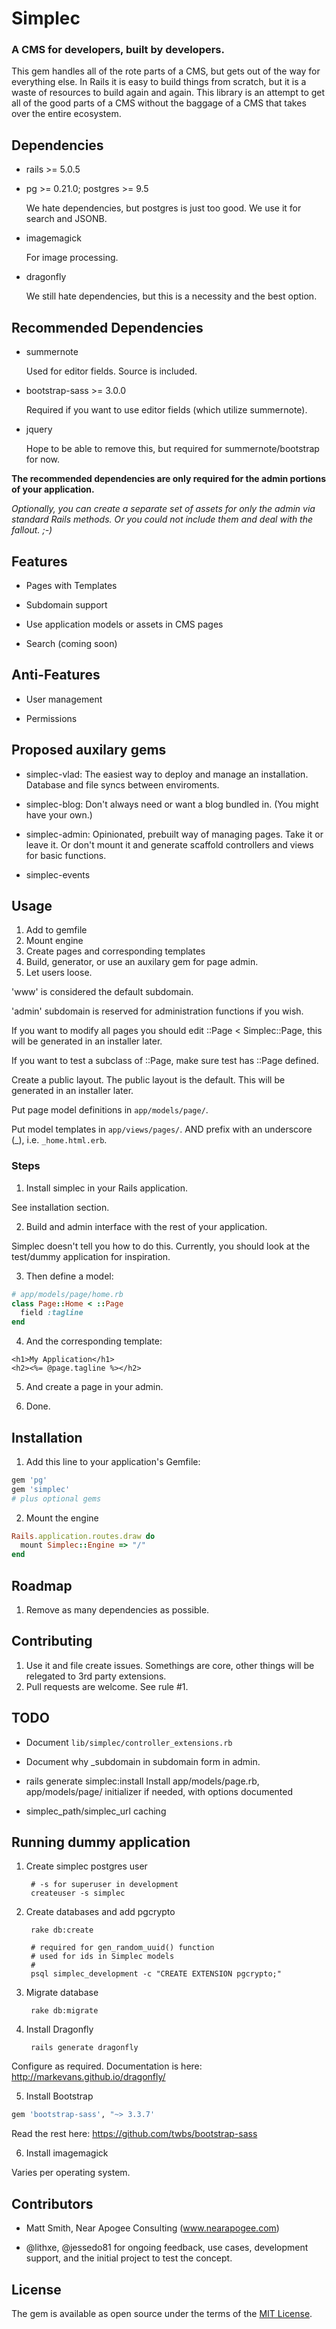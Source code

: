 # Simplec

### A CMS for developers, built by developers.

This gem handles all of the rote parts of a CMS, but gets out of the way for
everything else. In Rails it is easy to build things from scratch, but it is
a waste of resources to build again and again. This library is an attempt to
get all of the good parts of a CMS without the baggage of a CMS that takes
over the entire ecosystem.

## Dependencies
- rails >= 5.0.5

- pg >= 0.21.0; postgres >= 9.5

  We hate dependencies, but postgres is just too good. We use it for search
  and JSONB.

- imagemagick

  For image processing.

- dragonfly

  We still hate dependencies, but this is a necessity and the best option.

## Recommended Dependencies

- summernote

  Used for editor fields. Source is included.

- bootstrap-sass >= 3.0.0

  Required if you want to use editor fields (which utilize summernote).

- jquery

  Hope to be able to remove this, but required for summernote/bootstrap for now.

**The recommended dependencies are only required for the admin portions of your
application.**

_Optionally, you can create a separate set of assets for only the admin via
standard Rails methods. Or you could not include them and deal with the
fallout. ;-)_


## Features
- Pages with Templates

- Subdomain support

- Use application models or assets in CMS pages

- Search (coming soon)

## Anti-Features
- User management

- Permissions

## Proposed auxilary gems

- simplec-vlad: The easiest way to deploy and manage an installation.
  Database and file syncs between enviroments.

- simplec-blog: Don't always need or want a blog bundled in. (You might have
  your own.)

- simplec-admin: Opinionated, prebuilt way of managing pages. Take it or leave
  it. Or don't mount it and generate scaffold controllers and views for basic
  functions.

- simplec-events

## Usage

1. Add to gemfile
2. Mount engine
3. Create pages and corresponding templates
4. Build, generator, or use an auxilary gem for page admin.
5. Let users loose.

'www' is considered the default subdomain.

'admin' subdomain is reserved for administration functions if you wish.

If you want to modify all pages you should edit ::Page < Simplec::Page, this
will be generated in an installer later.

If you want to test a subclass of ::Page, make sure test has ::Page defined.

Create a public layout. The public layout is the default. This will be
generated in an installer later.

Put page model definitions in `app/models/page/`.

Put model templates in `app/views/pages/`. AND prefix with an underscore (_),
i.e. `_home.html.erb`.

### Steps

1. Install simplec in your Rails application.

  See installation section.

2. Build and admin interface with the rest of your application.

  Simplec doesn't tell you how to do this. Currently, you should look at the
  test/dummy application for inspiration.

3. Then define a model:

  ```ruby
  # app/models/page/home.rb
  class Page::Home < ::Page
    field :tagline
  end
  ```

4. And the corresponding template:

  ```erb
  <h1>My Application</h1>
  <h2><%= @page.tagline %></h2>
  ```

5. And create a page in your admin.

6. Done.


## Installation

1. Add this line to your application's Gemfile:

  ```ruby
  gem 'pg'
  gem 'simplec'
  # plus optional gems
  ```

2. Mount the engine

  ```ruby
  Rails.application.routes.draw do
    mount Simplec::Engine => "/"
  end
  ```

## Roadmap
1. Remove as many dependencies as possible.

## Contributing
1. Use it and file create issues. Somethings are core, other things will be
  relegated to 3rd party extensions.
2. Pull requests are welcome. See rule #1.

## TODO
- Document `lib/simplec/controller_extensions.rb`

- Document why _subdomain in subdomain form in admin.

- rails generate simplec:install
  Install app/models/page.rb, app/models/page/
  initializer if needed, with options documented

- simplec_path/simplec_url caching

## Running dummy application

1. Create simplec postgres user

        # -s for superuser in development
        createuser -s simplec

2. Create databases and add pgcrypto

        rake db:create

        # required for gen_random_uuid() function
        # used for ids in Simplec models
        #
        psql simplec_development -c "CREATE EXTENSION pgcrypto;"

3. Migrate database

        rake db:migrate

4. Install Dragonfly

        rails generate dragonfly

  Configure as required. Documentation is here: http://markevans.github.io/dragonfly/

5. Install Bootstrap

  ```ruby
  gem 'bootstrap-sass', "~> 3.3.7'
  ```

  Read the rest here: https://github.com/twbs/bootstrap-sass

6. Install imagemagick

  Varies per operating system.

## Contributors

- Matt Smith, Near Apogee Consulting (www.nearapogee.com)

- @lithxe, @jessedo81 for ongoing feedback, use cases, development support,
  and the initial project to test the concept.

## License
The gem is available as open source under the terms of the [MIT License](http://opensource.org/licenses/MIT).
